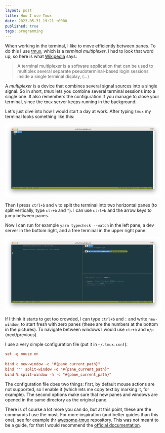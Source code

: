 ```yaml
---
layout: post
title: How I use Tmux
date: 2023-05-31 19:21 +0000
published: true
tags: programming
---
```


When working in the terminal, I like to move efficiently between panes. To do this I use [tmux](https://github.com/tmux/tmux/wiki), which is a _terminal multiplexer_. I had to look that word up, so here is what [Wikipedia](https://en.wikipedia.org/wiki/Terminal_multiplexer) says:

> A terminal multiplexer is a software application that can be used to multiplex several separate pseudoterminal-based login sessions inside a single terminal display, (...)

A _multiplexer_ is a device that combines several signal sources into a single signal. So in short, _tmux_ lets you combine several terminal sessions into a single one. It also remembers the configuration if you manage to close your terminal, since the `tmux` server keeps running in the background.

Let's just dive into how I would start a day at work. After typing `tmux` my terminal looks something like this:

![Tmux start](/assets/tmux_1.png)

Then I press `ctrl+b` and `%` to split the terminal into two horizontal panes (to split vertically, type `ctr+b` and `"`). I can use `ctrl+b` and the arrow keys to jump between panes.

Now I can run for example `yarn typecheck --watch` in the left pane, a dev server in the bottom right, and a free terminal in the upper right pane.

![Tmux with panes](/assets/tmux_2.png)

If I think it starts to get too crowded, I can type `ctrl+b` and `:` and write `new-window`, to start fresh with zero panes (these are the numbers at the bottom in the pictures). To navigate between windows I would use `ctr+b` and `n/p` (next/previous).

I use a very simple configuration file (put it in `~/.tmux.conf`):

```conf
set -g mouse on

bind c new-window -c "#{pane_current_path}"
bind '"' split-window -c "#{pane_current_path}"
bind % split-window -h -c "#{pane_current_path}"
```

The configuration file does two things: first, by default mouse actions are not supported, so I enable it (which lets me copy text by marking it, for example). The second options make sure that new panes and windows are opened in the same directory as the original pane.

There is of course a lot more you can do, but at this point, these are the commands I use the most. For more inspiration (and better guides than this one), see for example thr [awesome-tmux](https://github.com/rothgar/awesome-tmux) repository. This was not meant to be a guide, for that I would recommend the [official documentation](https://github.com/tmux/tmux/wiki/Getting-Started#splitting-the-window).
